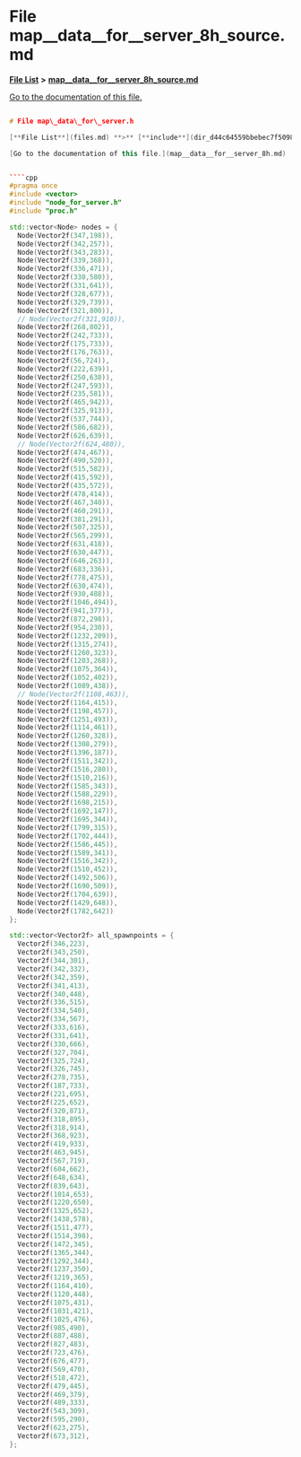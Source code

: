 
# File map\_\_data\_\_for\_\_server\_8h\_source.md

[**File List**](files.md) **>** [**map\_\_data\_\_for\_\_server\_8h\_source.md**](map____data____for____server__8h__source_8md.md)

[Go to the documentation of this file.](map____data____for____server__8h__source_8md.md) 


````cpp

# File map\_data\_for\_server.h

[**File List**](files.md) **>** [**include**](dir_d44c64559bbebec7f509842c48db8b23.md) **>** [**map\_data\_for\_server.h**](map__data__for__server_8h.md)

[Go to the documentation of this file.](map__data__for__server_8h.md) 


````cpp
#pragma once
#include <vector>
#include "node_for_server.h"
#include "proc.h"

std::vector<Node> nodes = {
  Node(Vector2f(347,198)),
  Node(Vector2f(342,257)),
  Node(Vector2f(343,283)),
  Node(Vector2f(339,368)),
  Node(Vector2f(336,471)),
  Node(Vector2f(330,580)),
  Node(Vector2f(331,641)),
  Node(Vector2f(328,677)),
  Node(Vector2f(329,739)),
  Node(Vector2f(321,800)),
  // Node(Vector2f(321,910)),
  Node(Vector2f(268,802)),
  Node(Vector2f(242,733)),
  Node(Vector2f(175,733)),
  Node(Vector2f(176,763)),
  Node(Vector2f(56,724)),
  Node(Vector2f(222,639)),
  Node(Vector2f(250,638)),
  Node(Vector2f(247,593)),
  Node(Vector2f(235,581)),
  Node(Vector2f(465,942)),
  Node(Vector2f(325,913)),
  Node(Vector2f(537,744)),
  Node(Vector2f(586,682)),
  Node(Vector2f(626,639)),
  // Node(Vector2f(624,480)),
  Node(Vector2f(474,467)),
  Node(Vector2f(490,520)),
  Node(Vector2f(515,582)),
  Node(Vector2f(415,592)),
  Node(Vector2f(435,572)),
  Node(Vector2f(478,414)),
  Node(Vector2f(467,340)),
  Node(Vector2f(460,291)),
  Node(Vector2f(381,291)),
  Node(Vector2f(507,325)),
  Node(Vector2f(565,299)),
  Node(Vector2f(631,418)),
  Node(Vector2f(630,447)),
  Node(Vector2f(646,263)),
  Node(Vector2f(683,336)),
  Node(Vector2f(778,475)),
  Node(Vector2f(630,474)),
  Node(Vector2f(930,488)),
  Node(Vector2f(1046,494)),
  Node(Vector2f(941,377)),
  Node(Vector2f(872,298)),
  Node(Vector2f(954,230)),
  Node(Vector2f(1232,209)),
  Node(Vector2f(1315,274)),
  Node(Vector2f(1260,323)),
  Node(Vector2f(1203,268)),
  Node(Vector2f(1075,364)),
  Node(Vector2f(1052,402)),
  Node(Vector2f(1089,438)),
  // Node(Vector2f(1108,463)),
  Node(Vector2f(1164,415)),
  Node(Vector2f(1198,457)),
  Node(Vector2f(1251,493)),
  Node(Vector2f(1114,461)),
  Node(Vector2f(1260,328)),
  Node(Vector2f(1308,279)),
  Node(Vector2f(1396,187)),
  Node(Vector2f(1511,342)),
  Node(Vector2f(1516,280)),
  Node(Vector2f(1510,216)),
  Node(Vector2f(1585,343)),
  Node(Vector2f(1588,229)),
  Node(Vector2f(1698,215)),
  Node(Vector2f(1692,147)),
  Node(Vector2f(1695,344)),
  Node(Vector2f(1799,315)),
  Node(Vector2f(1702,444)),
  Node(Vector2f(1586,445)),
  Node(Vector2f(1589,341)),
  Node(Vector2f(1516,342)),
  Node(Vector2f(1510,452)),
  Node(Vector2f(1492,506)),
  Node(Vector2f(1690,509)),
  Node(Vector2f(1704,639)),
  Node(Vector2f(1429,648)),
  Node(Vector2f(1782,642))
};

std::vector<Vector2f> all_spawnpoints = {
  Vector2f(346,223),
  Vector2f(343,250),
  Vector2f(344,301),
  Vector2f(342,332),
  Vector2f(342,359),
  Vector2f(341,413),
  Vector2f(340,448),
  Vector2f(336,515),
  Vector2f(334,540),
  Vector2f(334,567),
  Vector2f(333,616),
  Vector2f(331,641),
  Vector2f(330,666),
  Vector2f(327,704),
  Vector2f(325,724),
  Vector2f(326,745),
  Vector2f(278,735),
  Vector2f(187,733),
  Vector2f(221,695),
  Vector2f(225,652),
  Vector2f(320,871),
  Vector2f(318,895),
  Vector2f(318,914),
  Vector2f(368,923),
  Vector2f(419,933),
  Vector2f(463,945),
  Vector2f(567,719),
  Vector2f(604,662),
  Vector2f(648,634),
  Vector2f(839,643),
  Vector2f(1014,653),
  Vector2f(1220,650),
  Vector2f(1325,652),
  Vector2f(1438,578),
  Vector2f(1511,477),
  Vector2f(1514,398),
  Vector2f(1472,345),
  Vector2f(1365,344),
  Vector2f(1292,344),
  Vector2f(1237,350),
  Vector2f(1219,365),
  Vector2f(1164,410),
  Vector2f(1120,448),
  Vector2f(1075,431),
  Vector2f(1031,421),
  Vector2f(1025,476),
  Vector2f(985,490),
  Vector2f(887,488),
  Vector2f(827,483),
  Vector2f(723,476),
  Vector2f(676,477),
  Vector2f(569,470),
  Vector2f(518,472),
  Vector2f(479,445),
  Vector2f(469,379),
  Vector2f(489,333),
  Vector2f(543,309),
  Vector2f(595,290),
  Vector2f(623,275),
  Vector2f(673,312),
};
````

````

